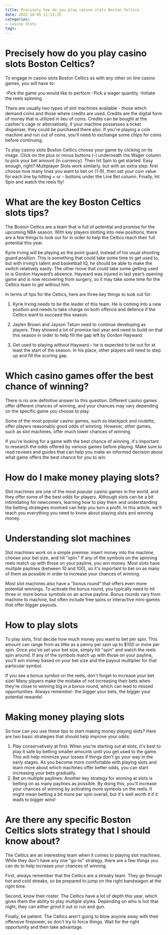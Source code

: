 ```yaml
---
title: Precisely how do you play casino slots Boston Celtics
date: 2022-10-05 11:13:25
categories:
- Casino Slots
tags:
---
```



#  Precisely how do you play casino slots Boston Celtics?

To engage in casino slots Boston Celtics as with any other on line casino games, you will have to:

-Pick the game you would like to perform 
-Pick a wager quantity 
-Initiate the reels spinning 

There are usually two types of slot machines available - those which demand coins and those where credits are used. Credits are the digital form of money that is utilized in lieu of coins. Credits can be bought at the cashier's cage or alternatively, if your machine possesses a ticket dispenser, they could be purchased there also. If you're playing a coin machine and run out of coins, you'll need to exchange some chips for coins before continuing.

To play casino slots Boston Celtics choose your game by clicking on its image. Click on the plus or minus buttons (-) underneath the Wager column to pick your bet amount (in currency). Then hit Spin to get started. Easy enough, right? Multiplayer Slots work similarly, but with an extra step: first choose how many lines you want to bet on (1-9), then set your coin value for each line by hitting + or - buttons under the Line Bet column. Finally, hit Spin and watch the reels fly!

#  What are the key Boston Celtics slots tips?

The Boston Celtics are a team that is full of potential and promise for the upcoming NBA season. With key players slotting into new positions, there are a few things to look out for in order to help the Celtics reach their full potential this year.

Kyrie Irving will be playing as the point guard, instead of his usual shooting guard position. This is something that could take some time to get used to, but with Irving’s talent and basketball IQ, he should be able to make the switch relatively easily. The other move that could take some getting used to is Gordon Hayward’s absence. Hayward was injured in last year’s opening game and is now recovering from surgery, so it may take some time for the Celtics team to gel without him.

In terms of tips for the Celtics, here are three key things to look out for:

1) Kyrie Irving needs to be the leader of this team. He is coming into a new position and needs to take charge on both offence and defence if the Celtics want to succeed this season.

2) Jaylen Brown and Jayson Tatum need to continue developing as players. They showed a lot of promise last year and need to build on that this season in order to help fill the gap left by Gordon Hayward.

3) Get used to playing without Hayward – he is expected to be out for at least the start of the season. In his place, other players will need to step up and fill the scoring gap.

#  Which casino games offer the best chance of winning?

There is no one definitive answer to this question. Different casino games offer different chances of winning, and your chances may vary depending on the specific game you choose to play.

Some of the most popular casino games, such as blackjack and roulette, offer players reasonably good odds of winning. However, other games, such as slot machines, offer much lower chances of winning.

If you're looking for a game with the best chance of winning, it's important to research the odds offered by various games before playing. Make sure to read reviews and guides that can help you make an informed decision about what game offers the best chance for you to win.

#  How do I make money playing slots?

Slot machines are one of the most popular casino games in the world, and they offer some of the best odds for players. Although slots can be a bit intimidating for newcomers, learning how to play them and understanding the betting strategies involved can help you turn a profit. In this article, we'll teach you everything you need to know about playing slots and winning money.

# Understanding slot machines

Slot machines work on a simple premise: insert money into the machine, choose your bet size, and hit "spin." If any of the symbols on the spinning reels match up with those on your payline, you win money. Most slots have multiple paylines (between 10 and 100), so it's important to bet on as many of them as possible in order to increase your chances of winning.

Most slot machines also have a "bonus round" that offers even more potential winnings. To activate the bonus round, you typically need to hit three or more bonus symbols on an active payline. Bonus rounds vary from machine to machine, but often include free spins or interactive mini-games that offer bigger payouts.

# How to play slots

To play slots, first decide how much money you want to bet per spin. This amount can range from as little as a penny per spin up to $100 or more per spin. Once you've set your bet size, simply hit "spin" and watch the reels spin around. If any of the symbols match up with those on your payline, you'll win money based on your bet size and the payout multiplier for that particular symbol.

If you see a bonus symbol on the reels, don't forget to increase your bet size! Many players make the mistake of not increasing their bets when they're close to winning big in a bonus round, which can lead to missed opportunities. Always remember: the bigger your bets, the bigger your potential rewards!

# Making money playing slots

So how can you use these tips to start making money playing slots? Here are two basic strategies that should help improve your odds:

1) Play conservatively at first: When you're starting out at slots, it's best to play it safe by betting smaller amounts until you get used to the game. This will help minimize your losses if things don't go your way in the early stages. As you become more comfortable with playing slots and learn more about which machines offer better odds, you can start increasing your bets gradually.
2) Bet on multiple paylines: Another key strategy for winning at slots is betting on as many paylines as possible. By doing this, you'll increase your chances of winning by activating more symbols on the reels. It might mean betting a bit more per spin overall, but it's well worth it if it leads to bigger wins!

#  Are there any specific Boston Celtics slots strategy that I should know about?

The Celtics are an interesting team when it comes to playing slot machines. While they don't have any one "go-to" strategy, there are a few things you can do to help increase your chances of winning.

First, always remember that the Celtics are a streaky team. They go through hot and cold streaks, so be prepared to jump on the right bandwagon at the right time.

Second, know their roster. The Celtics have a lot of depth this year, which gives them the ability to play multiple styles. Depending on who is hot that night, they can either grind it out or run and gun.

Finally, be patient. The Celtics aren't going to blow anyone away with their offensive firepower, so don't try to force things. Wait for the right opportunity and then take advantage.